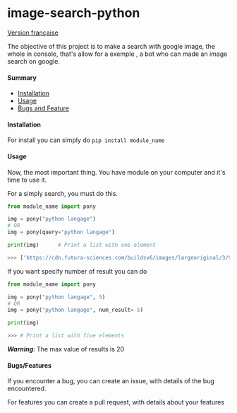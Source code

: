 # image-search-python
 
[Version française](https://github.com/gamingdy/image-search-python/tree/dev/docs)


The objective of this project is to make a search with google image, the whole in console, that's allow for a exemple , a bot who can made an image search on google.


#### Summary

- [Installation](https://github.com/gamingdy/image-search-python#installation)
- [Usage](https://github.com/gamingdy/image-search-python#usage)
- [Bugs and Feature](https://github.com/gamingdy/image-search-python#bugsfeatures)


#### Installation

For install you can simply do  ``pip install module_name`` 


#### Usage

Now, the most important thing. You have module on your computer and it's time to use it.

For a simply search, you must do this.

```py
from module_name import pony

img = pony("python langage")
# OR
img = pony(query="python langage")

print(img)      # Print a list with one element

>>> ['https://cdn.futura-sciences.com/buildsv6/images/largeoriginal/3/9/a/39a7d35bbd_50163520_formation-python.jpg']
```

If you want specify number of result you can do

```py
from module_name import pony

img = pony("python langage", 5)
# OR
img = pony("python langage", num_result= 5)

print(img)

>>> # Print a list with five elements
```

__*Warning*__: The max value of results is 20 


#### Bugs/Features

If you encounter a bug, you can create an issue, with details of the bug encountered.

For features you can create a pull request, with details about your features